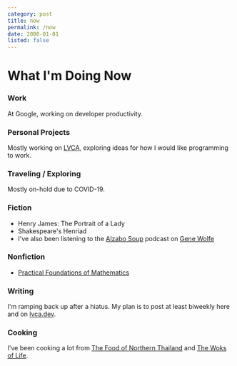 ```yaml
---
category: post
title: now
permalink: /now
date: 2000-01-01
listed: false
---
```


# What I'm Doing Now

### Work

At Google, working on developer productivity.

### Personal Projects

Mostly working on [LVCA](https://lvca.dev), exploring ideas for how I would like programming to work.

### Traveling / Exploring

Mostly on-hold due to COVID-19.

### Fiction

  - Henry James: The Portrait of a Lady
  - Shakespeare's Henriad
  - I've also been listening to the [Alzabo Soup](https://alzabosoup.libsyn.com/) podcast on [Gene Wolfe](https://www.newyorker.com/books/page-turner/sci-fis-difficult-genius)

### Nonfiction

  - [Practical Foundations of Mathematics](http://www.paultaylor.eu/prafm/)

### Writing

I'm ramping back up after a hiatus. My plan is to post at least biweekly here and on [lvca.dev](https://lvca.dev/).

### Cooking

I've been cooking a lot from [The Food of Northern Thailand](https://www.austinbushphotography.com/the-food-of-northern-thailand) and [The Woks of Life](https://thewoksoflife.com/).

